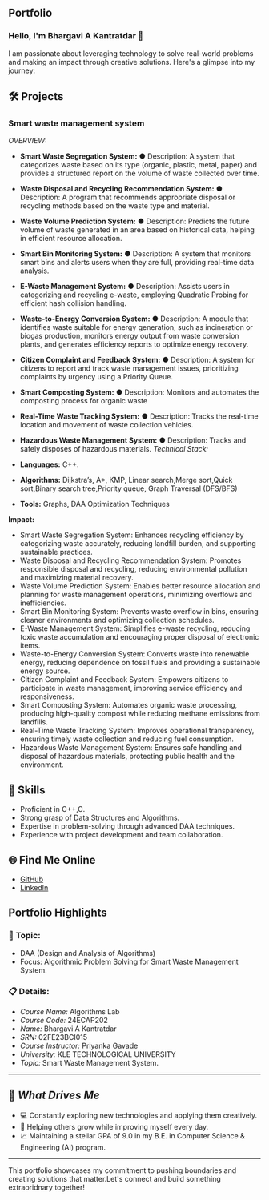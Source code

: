 ## **Portfolio**

### Hello, I'm Bhargavi A Kantratdar 👋

I am passionate about leveraging technology to solve real-world problems and making an impact through creative solutions. 
Here's a glimpse into my journey:  


## 🛠 Projects

### **Smart waste management system** 

*OVERVIEW:*  

- **Smart Waste Segregation System:**
● Description: A system that categorizes waste based on its type (organic, plastic, metal,
paper) and provides a structured report on the volume of waste collected over time.

- **Waste Disposal and Recycling Recommendation System:**
● Description: A program that recommends appropriate disposal or recycling methods
based on the waste type and material.
- **Waste Volume Prediction System:**
● Description: Predicts the future volume of waste generated in an area based on
historical data, helping in efficient resource allocation.
- **Smart Bin Monitoring System:**
● Description: A system that monitors smart bins and alerts users when they are full,
providing real-time data analysis.
-  **E-Waste Management System:**
● Description: Assists users in categorizing and recycling e-waste, employing Quadratic
Probing for efficient hash collision handling.
- **Waste-to-Energy Conversion System:**
● Description: A module that identifies waste suitable for energy generation, such as
incineration or biogas production, monitors energy output from waste conversion plants,
and generates efficiency reports to optimize energy recovery.
-  **Citizen Complaint and Feedback System:**
● Description: A system for citizens to report and track waste management issues,
prioritizing complaints by urgency using a Priority Queue.
-  **Smart Composting System:**
● Description: Monitors and automates the composting process for organic waste
-  **Real-Time Waste Tracking System:**
● Description: Tracks the real-time location and movement of waste collection vehicles.
-  **Hazardous Waste Management System:**
● Description: Tracks and safely disposes of hazardous materials.
*Technical Stack:*  

- **Languages:** C++. 
- **Algorithms:** Dijkstra’s, A*, KMP, Linear search,Merge sort,Quick sort,Binary search tree,Priority queue, Graph Traversal (DFS/BFS)
- **Tools:** Graphs, DAA Optimization Techniques  

**Impact:** 

- Smart Waste Segregation System: Enhances recycling efficiency by categorizing waste accurately, reducing landfill burden, and supporting sustainable practices.
- Waste Disposal and Recycling Recommendation System: Promotes responsible disposal and recycling, reducing environmental pollution and maximizing material recovery.
- Waste Volume Prediction System: Enables better resource allocation and planning for waste management operations, minimizing overflows and inefficiencies.
- Smart Bin Monitoring System: Prevents waste overflow in bins, ensuring cleaner environments and optimizing collection schedules.
- E-Waste Management System: Simplifies e-waste recycling, reducing toxic waste accumulation and encouraging proper disposal of electronic items.
- Waste-to-Energy Conversion System: Converts waste into renewable energy, reducing dependence on fossil fuels and providing a sustainable energy source.
- Citizen Complaint and Feedback System: Empowers citizens to participate in waste management, improving service efficiency and responsiveness.
- Smart Composting System: Automates organic waste processing, producing high-quality compost while reducing methane emissions from landfills.
- Real-Time Waste Tracking System: Improves operational transparency, ensuring timely waste collection and reducing fuel consumption.
- Hazardous Waste Management System: Ensures safe handling and disposal of hazardous materials, protecting public health and the environment.

## 🚀 **Skills**

- Proficient in C++,C. 
- Strong grasp of Data Structures and Algorithms.  
- Expertise in problem-solving through advanced DAA techniques.  
- Experience with project development and team collaboration.  


## 🌐 **Find Me Online**

- [GitHub](https://github.com/BhargaviAK/topic.github.io/edit/main/README.md)
- [LinkedIn](https://www.linkedin.com/in/bhargavi-k-370658306/)

## Portfolio Highlights

### 🎯 **Topic:** 

- DAA (Design and Analysis of Algorithms)  
- Focus: Algorithmic Problem Solving for Smart Waste Management System.

### 📋 **Details:**

- *Course Name:* Algorithms Lab 
- *Course Code:* 24ECAP202  
- *Name:* Bhargavi A Kantratdar 
- *SRN:* 02FE23BCI015  
- *Course Instructor:* Priyanka Gavade  
- *University:* KLE TECHNOLOGICAL UNIVERSITY
- *Topic:* Smart Waste Management System.

---

## 🎨 *What Drives Me*  
- 💻 Constantly exploring new technologies and applying them creatively.  
- 🤝 Helping others grow while improving myself every day.  
- 📈 Maintaining a stellar GPA of 9.0 in my B.E. in Computer Science & Engineering (AI) program.  

---

This portfolio showcases my commitment to pushing boundaries and creating solutions that matter.Let's connect and build something extraoridnary together!
